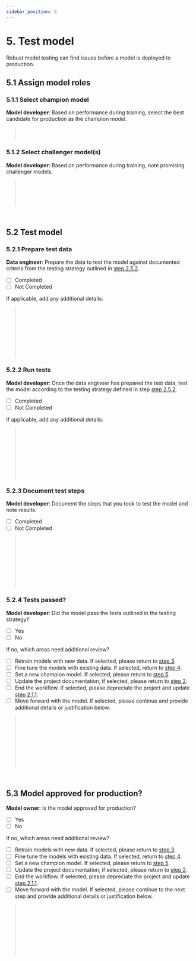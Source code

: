 ```yaml
---
sidebar_position: 6
---
```


# 5. Test model
Robust model testing can find issues before a model is deployed to production. 

## 5.1 Assign model roles
### 5.1.1 Select champion model
**Model developer**: Based on performance during training, select the best candidate for production as the champion model. 
> </br> 
> </br> 

### 5.1.2 Select challenger model(s)
**Model developer**: Based on performance during training, note promising challenger models. 
> </br> 
> </br> 
> </br> 
> </br> 
</br>

## 5.2 Test model

### 5.2.1 Prepare test data
**Data engineer**: Prepare the data to test the model against documented criteria from the testing strategy outlined in [step 2.5.2](2-document-project.md). 

* [ ] Completed
* [ ] Not Completed

If applicable, add any additional details:

> </br> 
> </br> 
> </br> 
> </br> 
> </br> 
> </br> 
> </br> 
> </br> 

### 5.2.2 Run tests
**Model developer**: Once the data engineer has prepared the test data, test the model according to the testing strategy defined in step [step 2.5.2](2-document-project.md). 

* [ ] Completed
* [ ] Not Completed

If applicable, add any additional details:

> </br> 
> </br> 
> </br> 
> </br> 
> </br> 
> </br> 
> </br> 
> </br> 

### 5.2.3 Document test steps
**Model developer**: Document the steps that you took to test the model and note results.

* [ ] Completed
* [ ] Not Completed

> </br> 
> </br> 
> </br> 
> </br> 
> </br> 
> </br> 
> </br> 
> </br> 

### 5.2.4 Tests passed?
**Model developer**: Did the model pass the tests outlined in the testing strategy?

* [ ] Yes
* [ ] No

If no, which areas need additional review?

* [ ]  Retrain models with new data. If selected, please return to [step 3](3-prepare-and-assess-data.md).
* [ ]  Fine tune the models with existing data. If selected, return to [step 4](4-train-model.md).
* [ ]  Set a new champion model. If selected, please return to [step 5](5-test-model.md).
* [ ]  Update the project documentation, if selected, please return to [step 2](2-document-project.md). 
* [ ]  End the workflow. If selected, please depreciate the project and update [step 2.1.1](2-document-project.md).
* [ ]  Move forward with the model. If selected, please continue and provide additional details or justification below. 

> </br> 
> </br> 
> </br> 
> </br> 
> </br> 
> </br> 
> </br> 
> </br> 
</br>

## 5.3 Model approved for production?
**Model owner**: Is the model approved for production?

* [ ] Yes
* [ ] No

If no, which areas need additional review?

* [ ]  Retrain models with new data. If selected, please return to [step 3](3-prepare-and-assess-data.md).
* [ ]  Fine tune the models with existing data. If selected, return to [step 4](4-train-model.md).
* [ ]  Set a new champion model. If selected, please return to [step 5](5-test-model.md).
* [ ]  Update the project documentation, if selected, please return to [step 2](2-document-project.md). 
* [ ]  End the workflow. If selected, please depreciate the project and update [step 2.1.1](2-document-project.md). 
* [ ]  Move forward with the model. If selected, please continue to the next step and provide additional details or justification below. 

> </br> 
> </br> 
> </br> 
> </br> 
> </br> 
> </br> 
> </br> 
> </br> 

